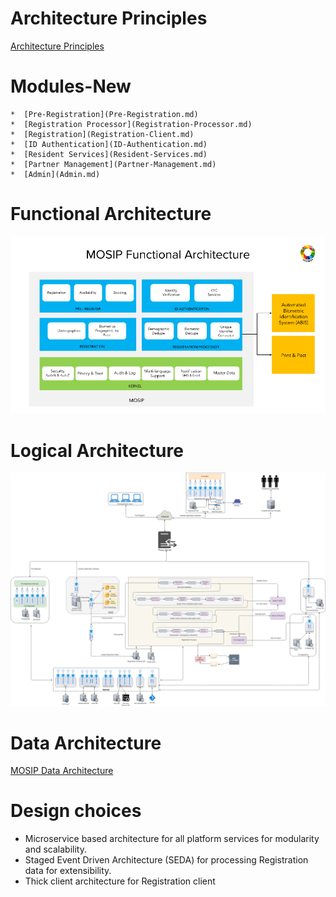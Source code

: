 # Architecture Principles
[Architecture Principles](MOSIP-Architecture-Principles.md)

# Modules-New

    *  [Pre-Registration](Pre-Registration.md)
    *  [Registration Processor](Registration-Processor.md)
    *  [Registration](Registration-Client.md)
    *  [ID Authentication](ID-Authentication.md)
    *  [Resident Services](Resident-Services.md)
    *  [Partner Management](Partner-Management.md)
    *  [Admin](Admin.md)

# Functional Architecture
![](_images/arch_diagrams/MOSIP_functional_architecture.png)

# Logical Architecture
![](_images/arch_diagrams/MOSIP_logical_architecture_v0.1.png)

# Data Architecture

[MOSIP Data Architecture](MOSIP-Data-Architecture.md)

# Design choices
* Microservice based architecture for all platform services for modularity and scalability.
* Staged Event Driven Architecture (SEDA) for processing Registration data for extensibility.
* Thick client architecture for Registration client
